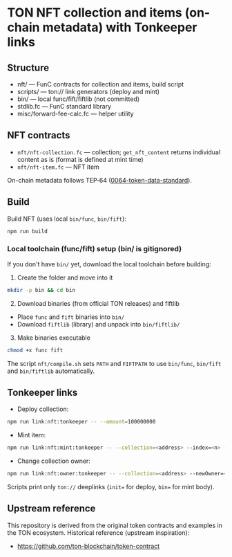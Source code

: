 # TON NFT collection and items (on-chain metadata) with Tonkeeper links


## Structure

- nft/ — FunC contracts for collection and items, build script
- scripts/ — ton:// link generators (deploy and mint)
- bin/ — local func/fift/fiftlib (not committed)
- stdlib.fc — FunC standard library
- misc/forward-fee-calc.fc — helper utility

## NFT contracts

- `nft/nft-collection.fc` — collection; `get_nft_content` returns individual content as is (format is defined at mint time)
- `nft/nft-item.fc` — NFT item

On-chain metadata follows TEP‑64 ([0064-token-data-standard](https://github.com/ton-blockchain/TEPs/blob/master/text/0064-token-data-standard.md)).

## Build

Build NFT (uses local `bin/func`, `bin/fift`):
```bash
npm run build
```

### Local toolchain (func/fift) setup (bin/ is gitignored)

If you don't have `bin/` yet, download the local toolchain before building:

1) Create the folder and move into it
```bash
mkdir -p bin && cd bin
```

2) Download binaries (from official TON releases) and fiftlib
- Place `func` and `fift` binaries into `bin/`
- Download `fiftlib` (library) and unpack into `bin/fiftlib/`

3) Make binaries executable
```bash
chmod +x func fift
```

The script `nft/compile.sh` sets `PATH` and `FIFTPATH` to use `bin/func`, `bin/fift` and `bin/fiftlib` automatically.

## Tonkeeper links

- Deploy collection:
```bash
npm run link:nft:tonkeeper -- --amount=100000000
```

- Mint item:
```bash
npm run link:nft:mint:tonkeeper -- --collection=<address> --index=<n> --owner=<address> --amount=100000000 --staked=1000
```

- Change collection owner:
```bash
npm run link:nft:owner:tonkeeper -- --collection=<address> --newOwner=<address> --amount=50000000
```

Scripts print only `ton://` deeplinks (`init=` for deploy, `bin=` for mint body).

## Upstream reference

This repository is derived from the original token contracts and examples in the TON ecosystem. Historical reference (upstream inspiration):

- https://github.com/ton-blockchain/token-contract
